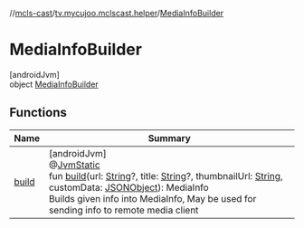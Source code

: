 //[mcls-cast](../../../index.md)/[tv.mycujoo.mclscast.helper](../index.md)/[MediaInfoBuilder](index.md)

# MediaInfoBuilder

[androidJvm]\
object [MediaInfoBuilder](index.md)

## Functions

| Name | Summary |
|---|---|
| [build](build.md) | [androidJvm]<br>@[JvmStatic](https://kotlinlang.org/api/latest/jvm/stdlib/kotlin.jvm/-jvm-static/index.html)<br>fun [build](build.md)(url: [String](https://kotlinlang.org/api/latest/jvm/stdlib/kotlin/-string/index.html)?, title: [String](https://kotlinlang.org/api/latest/jvm/stdlib/kotlin/-string/index.html)?, thumbnailUrl: [String](https://kotlinlang.org/api/latest/jvm/stdlib/kotlin/-string/index.html), customData: [JSONObject](https://developer.android.com/reference/kotlin/org/json/JSONObject.html)): MediaInfo<br>Builds given info into MediaInfo, May be used for sending info to remote media client |
